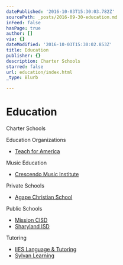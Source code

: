 ```yaml
---
datePublished: '2016-10-03T15:30:03.782Z'
sourcePath: _posts/2016-09-30-education.md
inFeed: false
hasPage: true
author: []
via: {}
dateModified: '2016-10-03T15:30:02.853Z'
title: Education
publisher: {}
description: Charter Schools
starred: false
url: education/index.html
_type: Blurb

---
```

# Education

Charter Schools

Education Organizations

* [Teach for America][0]

Music Education

* [Crescendo Music Institute][1]

Private Schools

* [Agape Christian School][2]

Public Schools

* [Mission CISD][3]
* [Sharyland ISD][4]

Tutoring

* [IIES Language & Tutoring][5]
* [Sylvan Learning][6]

[0]: https://riograndevalley.teachforamerica.org/ "Teach for America RGV"
[1]: http://directory.missionchamber.com/listing/crescendo-music-institute/ "Crescendo Music Institute"
[2]: http://www.agapeschoolmission.com/ "Agape Christian School"
[3]: http://www.mcisd.net/ "Mission CISD"
[4]: http://www.sharylandisd.org/ "Sharyland ISD"
[5]: http://directory.missionchamber.com/listing/iies-language-tutoring-center/ "IIES Language & Tutoring"
[6]: http://locations.sylvanlearning.com/us/mcallen-tx/satellite/80746 "Sylvan Learning"